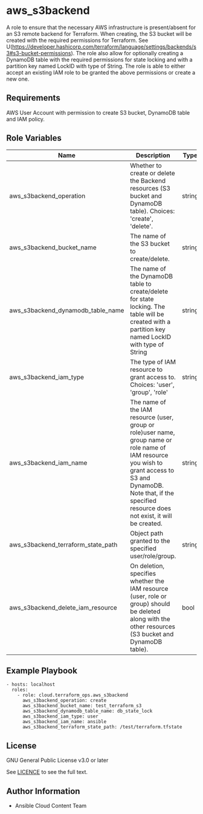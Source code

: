 # aws_s3backend

A role to ensure that the necessary AWS infrastructure is present/absent for an S3 remote backend for Terraform.
When creating, the S3 bucket will be created with the required permissions for Terraform. See U(https://developer.hashicorp.com/terraform/language/settings/backends/s3#s3-bucket-permissions).
The role also allow for optionally creating a DynamoDB table with the required permissions for state locking and with a partition key named LockID with type of String.
The role is able to either accept an existing IAM role to be granted the above permissions or create a new one.

## Requirements

AWS User Account with permission to create S3 bucket, DynamoDB table and IAM policy.

## Role Variables

Name | Description | Type | Default | Required
--- | --- | --- | --- | ---
aws_s3backend_operation|Whether to create or delete the Backend resources (S3 bucket and DynamoDB table). Choices: 'create', 'delete'.|string|create| N/A
aws_s3backend_bucket_name|The name of the S3 bucket to create/delete.|string|N/A|Yes
aws_s3backend_dynamodb_table_name|The name of the DynamoDB table to create/delete for state locking. The table will be created with a partition key named LockID with type of String|string|N/A|No
aws_s3backend_iam_type|The type of IAM resource to grant access to. Choices: 'user', 'group', 'role'|string|N/A|No
aws_s3backend_iam_name|The name of the IAM resource (user, group or role)user name, group name or role name of IAM resource you wish to grant access to S3 and DynamoDB. Note that, if the specified resource does not exist, it will be created.|string|N/A|when __aws_s3backend_iam_type__ is provided.
aws_s3backend_terraform_state_path|Object path granted to the specified user/role/group.|string|N/A|No
aws_s3backend_delete_iam_resource|On deletion, specifies whether the IAM resource (user, role or group) should be deleted along with the other resources (S3 bucket and DynamoDB table).|bool|False|No

## Example Playbook

    - hosts: localhost
      roles:
        - role: cloud.terraform_ops.aws_s3backend
          aws_s3backend_operation: create
          aws_s3backend_bucket_name: test_terraform_s3
          aws_s3backend_dynamodb_table_name: db_state_lock
          aws_s3backend_iam_type: user
          aws_s3backend_iam_name: ansible
          aws_s3backend_terraform_state_path: /test/terraform.tfstate

## License

GNU General Public License v3.0 or later

See [LICENCE](https://github.com/redhat-cop/cloud.terraform_ops/blob/main/LICENSE) to see the full text.

## Author Information

- Ansible Cloud Content Team
